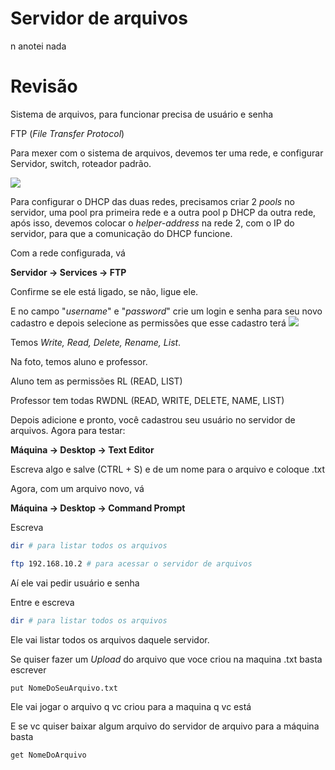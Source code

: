 # Servidor de arquivos

n anotei nada

# Revisão

Sistema de arquivos, para funcionar precisa de usuário e senha

FTP (*File Transfer Protocol*)

Para mexer com o sistema de arquivos, devemos ter uma rede, e configurar Servidor, switch, roteador padrão.

![](ftp.png)

Para configurar o DHCP das duas redes, precisamos criar 2 *pools* no servidor, uma pool pra primeira rede e a outra pool p DHCP da outra rede, após isso, devemos colocar o *helper-address* na rede 2, com o IP do servidor, para que a comunicação do DHCP funcione.

Com a rede configurada, vá 

**Servidor -> Services -> FTP**

Confirme se ele está ligado, se não, ligue ele.

E no campo "*username*" e "*password*" crie um login e senha para seu novo cadastro e depois selecione as permissões que esse cadastro terá
![](ftp1.png)

Temos *Write, Read, Delete, Rename, List*.

Na foto, temos aluno e professor.

Aluno tem as permissões RL (READ, LIST)

Professor tem todas RWDNL (READ, WRITE, DELETE, NAME, LIST)

Depois adicione e pronto, você cadastrou seu usuário no servidor de arquivos. Agora para testar:

**Máquina -> Desktop -> Text Editor**

Escreva algo e salve (CTRL + S) e de um nome para o arquivo e coloque .txt

Agora, com um arquivo novo, vá

**Máquina -> Desktop -> Command Prompt**

Escreva 

```bash
dir # para listar todos os arquivos
```

```bash
ftp 192.168.10.2 # para acessar o servidor de arquivos
```

Aí ele vai pedir usuário e senha

Entre e escreva

```bash
dir # para listar todos os arquivos
```

Ele vai listar todos os arquivos daquele servidor.

Se quiser fazer um *Upload* do arquivo que voce criou na maquina .txt basta escrever

```bash
put NomeDoSeuArquivo.txt
```

Ele vai jogar o arquivo q vc criou para a maquina q vc está

E se vc quiser baixar algum arquivo do servidor de arquivo para a máquina basta

```bash
get NomeDoArquivo
```

